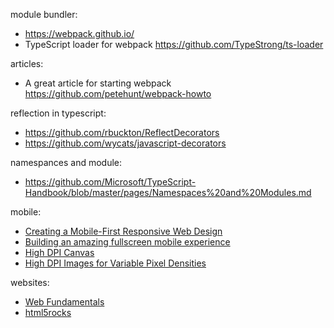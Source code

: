 
module bundler:
* https://webpack.github.io/
* TypeScript loader for webpack https://github.com/TypeStrong/ts-loader

articles:
* A great article for starting webpack https://github.com/petehunt/webpack-howto 

reflection in typescript:
* https://github.com/rbuckton/ReflectDecorators
* https://github.com/wycats/javascript-decorators

namespances and module:
* https://github.com/Microsoft/TypeScript-Handbook/blob/master/pages/Namespaces%20and%20Modules.md

mobile:
* [Creating a Mobile-First Responsive Web Design](http://www.html5rocks.com/en/mobile/responsivedesign/)
* [Building an amazing fullscreen mobile experience](http://www.html5rocks.com/en/mobile/fullscreen/)
* [High DPI Canvas](http://www.html5rocks.com/en/tutorials/canvas/hidpi/)
* [High DPI Images for Variable Pixel Densities](http://www.html5rocks.com/en/mobile/high-dpi/)


websites:
* [Web Fundamentals](https://developers.google.com/web/fundamentals/)
* [html5rocks](http://www.html5rocks.com/)
